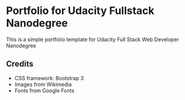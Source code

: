 # Portfolio for Udacity Fullstack Nanodegree

This is a simple portfolio template for Udacity Full Stack Web Developer Nanodegree 

## Credits

* CSS framework: Bootstrap 3
* Images from Wikimedia
* Fonts from Google Fonts
